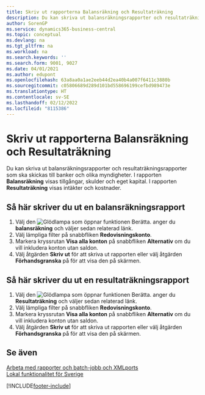 ```yaml
---
title: Skriv ut rapporterna Balansräkning och Resultaträkning
description: Du kan skriva ut balansräkningsrapporter och resultaträkningsrapporter som ska skickas till banker och olika myndigheter.
author: SorenGP
ms.service: dynamics365-business-central
ms.topic: conceptual
ms.devlang: na
ms.tgt_pltfrm: na
ms.workload: na
ms.search.keywords: ''
ms.search.form: 9001, 9027
ms.date: 04/01/2021
ms.author: edupont
ms.openlocfilehash: 63a8aa0a1ae2eeb44d2ea40b4a007f6411c3880b
ms.sourcegitcommit: c05806689d289d101bd558696199cefbd989473e
ms.translationtype: HT
ms.contentlocale: sv-SE
ms.lasthandoff: 02/12/2022
ms.locfileid: "8115386"
---
```

# <a name="print-balance-sheet-and-income-statement-reports"></a>Skriv ut rapporterna Balansräkning och Resultaträkning
Du kan skriva ut balansräkningsrapporter och resultaträkningsrapporter som ska skickas till banker och olika myndigheter. I rapporten **Balansräkning** visas tillgångar, skulder och eget kapital. I rapporten **Resultaträkning** visas intäkter och kostnader.  

## <a name="to-print-a-balance-sheet-report"></a>Så här skriver du ut en balansräkningsrapport  

1.  Välj den ![Glödlampa som öppnar funktionen Berätta.](../../media/ui-search/search_small.png "Berätta vad du vill göra") anger du **balansräkning** och väljer sedan relaterad länk.  
2.  Välj lämpliga filter på snabbfliken **Redovisningskonto**.  
3.  Markera kryssrutan **Visa alla konton** på snabbfliken **Alternativ** om du vill inkludera konton utan saldon.  
4.  Välj åtgärden **Skriv ut** för att skriva ut rapporten eller välj åtgärden **Förhandsgranska** på för att visa den på skärmen.  

## <a name="to-print-an-income-statement-report"></a>Så här skriver du ut en resultaträkningsrapport  

1.  Välj den ![Glödlampa som öppnar funktionen Berätta.](../../media/ui-search/search_small.png "Berätta vad du vill göra") anger du **Resultaträkning** och väljer sedan relaterad länk.  
2.  Välj lämpliga filter på snabbfliken **Redovisningskonto**.  
3.  Markera kryssrutan **Visa alla konton** på snabbfliken **Alternativ** om du vill inkludera konton utan saldon.  
4.  Välj åtgärden **Skriv ut** för att skriva ut rapporten eller välj åtgärden **Förhandsgranska** på för att visa den på skärmen.  

## <a name="see-also"></a>Se även  
 [Arbeta med rapporter och batch-jobb och XMLports](../../ui-work-report.md)   
 [Lokal funktionalitet för Sverige](sweden-local-functionality.md)


[!INCLUDE[footer-include](../../includes/footer-banner.md)]